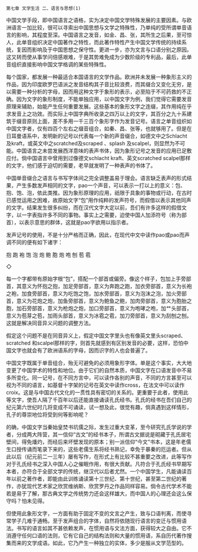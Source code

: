     第七章 文学生活 二、语言与思想(1) 

   中国文学手段，即中国语言之语格，实为决定中国文学特殊发展的主要因素。与欧洲语言一加比较，很可以寻索出中国思想与文学之特殊性，乃单纯的受所谓单音语言的影响，其程度至深。中国语言之发音，如金、昌、张，其所生之后果，至可惊人，此单音组织决定中国著作之特性，而此著作特性产生中国文学传统的持续系统，复因而影响及于中国思想之保守性。更进一步，亦为文言与口语分别之原因。这又转而使从事学问倍感艰难，于是其势难免成为少数阶级的专利品，最后，此单音组织直接影响中国文学格调的某些特殊性。

   每个国家，都发展一种最适合本国语言的文学作品。欧洲并未发展一种象形主义的作品，因为印度欧罗巴语派之发音结构其子音比较浪费，而其缀合又变化无穷，是以需要一种分析的字母，因而用这种文字于象形的表示，必至陷于不可药救的不正确。因为文字的象形制度，不能单独应用，以中国文字为例，我们觉得它需要发音原理来辅助，始能产生任何重要发展。这些基本的象形文字之连缀，其作用纯在乎求发音上之功效。而实际上中国字典所收录之四万以上的文字，其百分之九十系建筑于缀音原则上面，差不多用一千三百个象形字作为发音记号。语言之单音组织如中国文字者，仅有四百个左右之缀音组合，如秦、昌、张等，也就够用了。但是在日耳曼语系中，发明新的记号以代表每一个新的声音缀合，如德文中之Schlacht 及kraft，或英文中之scratched及scraped 、splash 及scalpel，则显然为不可能。中国语言之未尝发展西洋意味的表声书体，因为象形记号之发音的应用已足敷应付。倘中国语言中曾用到过像德文schlacht kraft、英文scratched scalpel那样的文字，他们感于迫切的需要，老早就发明了一种表声的书体了。

   中国单音缀合之语言与书写字体间之完全调整盖易于理会。语言缺乏表声的形式结果，产生多数发声相同的文字，pao一个声音，可以表示一打以上的意义：包、抱、饱、泡，依此类推。因为象形原理的应用，祇限于具象的事物或行动，在古时已感觉运用之困难，故原始文字“包”用作纯粹的发声符号，而假借以表示其他同声的文字。结果发生很多纠纷，而在汉代文字大定以前，吾们有许多这样的假借文字，以一字表指许多不同的事物。事实上之需要，迫使中国人加添符号（称为部首），以表示意思的群体，这就是pao字欲用以指示者。

   发声记号的使用，不是十分严格而正确，因此，在现代中文中读作pao或pao而声调不同的便有如下诸字：

   抱 跑 袍 饱 泡 炮 鲍 胞 炮 咆 刨 苞 雹

   ◇

   每一个字都带有原始字根“包”，搭配一个部首或偏旁。像这个样子，包加上手旁部首，其意义为怀抱之抱，加足旁部首，意义为奔跑之跑，加衣旁部首，意义为长袍之袍，加食旁部首，意义为吃饱之饱，加水旁部首，意义为泡沫之泡，加火旁部首，意义为花炮之炮，加鱼旁部首，意义为鲍鱼之鲍，加肉旁部首，意义为胞胎之胞，加石旁部首，意义为枪炮之炮，加口旁部首，意义为咆哮之咆，加艹头部首，意义为苞芽之苞，加雨头部首，意义为冰雹之雹，加刀旁部首，意义为刮刨之刨。这就是解决同音异义问题的调整方法。

   假定这个问题不是在同音异义上，假定中国文字里头也有像英文里头scraped、scratched 和scalpel那样的字，则首先就感到有区别发音的必要，这样，恐怕中国文字也就会有了欧洲语系的字母，因而识字的人也会普遍了。

   中国文字既属于单音组合，殆无可避免的必须用象形字体。单是这个事实，大大地变更了中国学术的特性和地位。由于它们的自然本质，中国文字在口语发音中不易多所变化。同一记号，在不同方言中，可以读作各别的声音，不同的方言甚至可以视为不同的语言，如基督十字架的记号在英文中读作cross，在法文中可以读作croix。这是与中国古代文化的一贯性具有密切的关系的。更重要于此者，使用此等文字，使吾人隔了千百年以后还能直接诵读孔氏经书。孔氏的经书在吾们自己的纪元第六世纪时几将变成不可诵读，试一想及此，很觉有趣，倘真遇到这样情形，孔子的尊崇地位将受到何等影响呢？

   的确，中国文字当秦始皇焚书坑儒之际，发生过重大变革，至今研究孔氏学说的学者，分成两大阵营，其一信仰“古文”的经书本子，所谓古文据说是砌藏于孔氏居宅壁间，得免燔灼，而经后来坏壁发现的原本；别一派信仰“今文”书本，这是年老儒生口授传诵而笔录下来的，这些老儒生系将经书熟记，幸免于暴秦的厄运者。但从此以后（纪元前二一三年）屡有写作，在形式上有比较不甚重要之改进，此等写作对于孔氏经书之深入中国人心之催眠作用，有很大贡献。凡符合于孔氏经书早期写本者，亦符合于全部文学的传统，继汉代以后者尤然。一个中国学生，凡能诵读百年以前之著作者，即能由此训练诵读第十三世纪、第十世纪，甚至第二世纪的著作，亦犹现代艺术家之欣赏维纳斯、欣赏罗丹之作品同样容易。倘令古代学术不能若是易于了解，那古典文学之传统势力还会这样雄大，而中国人的心理还会这么保守吗？怕未见得。

   但使用此象形文字，一方面有助于固定不变的文言之产生，致与口语判离，而使寻常学子几难于通畅。至于发声组合的字体，自然将依随现行语言的变迁与惯用语法。书写的语言如其不甚依赖发声，在惯用语与文法方面，获得较大之自由。它不消遵守任何口语的法则，它有它自己的结构法则和大量的惯用语，系自历代著作搜集而来的文学成语。如此，它乃产生一种独立的实体，多少是服从文学范型的。

